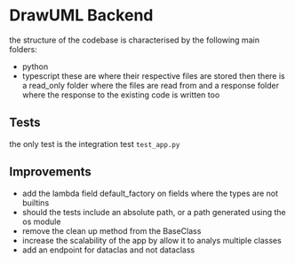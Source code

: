 # DrawUML Backend

the structure of the codebase is characterised by the following main folders:
- python
- typescript
these are where their respective files are stored
then there is a read_only folder where the files are read from
and a response folder where the response to the existing code is written too

## Tests
the only test is the integration test ``test_app.py``

## Improvements
- add the lambda field default_factory on fields where the types are not builtins
- should the tests include an absolute path, or a path generated using the os module
- remove the clean up method from the BaseClass
- increase the scalability of the app by allow it to analys multiple classes
- add an endpoint for dataclas and not dataclass
